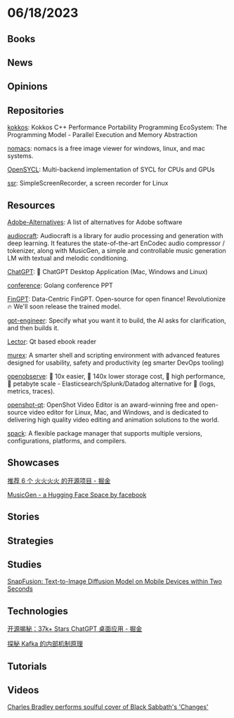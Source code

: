# 06/18/2023

## Books

## News

## Opinions

## Repositories
[kokkos](https://github.com/kokkos/kokkos): Kokkos C++ Performance Portability Programming EcoSystem: The Programming Model - Parallel Execution and Memory Abstraction

[nomacs](https://github.com/nomacs/nomacs): nomacs is a free image viewer for windows, linux, and mac systems.

[OpenSYCL](https://github.com/OpenSYCL/OpenSYCL): Multi-backend implementation of SYCL for CPUs and GPUs

[ssr](https://github.com/MaartenBaert/ssr): SimpleScreenRecorder, a screen recorder for Linux

## Resources
[Adobe-Alternatives](https://github.com/KenneyNL/Adobe-Alternatives): A list of alternatives for Adobe software

[audiocraft](https://github.com/facebookresearch/audiocraft): Audiocraft is a library for audio processing and generation with deep learning. It features the state-of-the-art EnCodec audio compressor / tokenizer, along with MusicGen, a simple and controllable music generation LM with textual and melodic conditioning.

[ChatGPT](https://github.com/lencx/ChatGPT): 🔮 ChatGPT Desktop Application (Mac, Windows and Linux)

[conference](https://github.com/gopherchina/conference): Golang conference PPT

[FinGPT](https://github.com/AI4Finance-Foundation/FinGPT): Data-Centric FinGPT. Open-source for open finance! Revolutionize 🔥 We'll soon release the trained model.

[gpt-engineer](https://github.com/AntonOsika/gpt-engineer): Specify what you want it to build, the AI asks for clarification, and then builds it.

[Lector](https://github.com/BasioMeusPuga/Lector): Qt based ebook reader

[murex](https://github.com/lmorg/murex): A smarter shell and scripting environment with advanced features designed for usability, safety and productivity (eg smarter DevOps tooling)

[openobserve](https://github.com/openobserve/openobserve): 🚀 10x easier, 🚀 140x lower storage cost, 🚀 high performance, 🚀 petabyte scale - Elasticsearch/Splunk/Datadog alternative for 🚀 (logs, metrics, traces).

[openshot-qt](https://github.com/OpenShot/openshot-qt): OpenShot Video Editor is an award-winning free and open-source video editor for Linux, Mac, and Windows, and is dedicated to delivering high quality video editing and animation solutions to the world.

[spack](https://github.com/spack/spack): A flexible package manager that supports multiple versions, configurations, platforms, and compilers.

## Showcases
[推荐 6 个 火火火火 的开源项目 - 掘金](https://juejin.cn/post/7240690534075318309)

[MusicGen - a Hugging Face Space by facebook](https://huggingface.co/spaces/facebook/MusicGen)

## Stories

## Strategies

## Studies
[SnapFusion: Text-to-Image Diffusion Model on Mobile Devices within Two Seconds](https://snap-research.github.io/SnapFusion/)

## Technologies
[开源揭秘：37k+ Stars ChatGPT 桌面应用 - 掘金](https://juejin.cn/post/7243819009865580604)

[探秘 Kafka 的内部机制原理](https://mp.weixin.qq.com/s/fHmogUTAdgJgQcNKBB8ESw)

## Tutorials

## Videos
[Charles Bradley performs soulful cover of Black Sabbath's 'Changes'](https://www.youtube.com/watch?v=zfaOf70M4xs)
